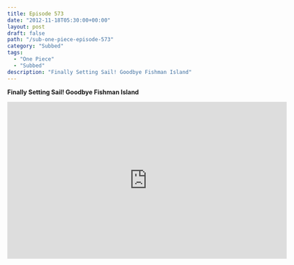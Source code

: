 ```yaml
---
title: Episode 573
date: "2012-11-18T05:30:00+00:00"
layout: post
draft: false
path: "/sub-one-piece-episode-573"
category: "Subbed"
tags:
  - "One Piece"
  - "Subbed"
description: "Finally Setting Sail! Goodbye Fishman Island"
---
```


**Finally Setting Sail! Goodbye Fishman Island**

<iframe width="640" height="360" src="https://www.rapidvideo.com/e/G6FRPFGSWE" frameborder="0" marginwidth=0 marginheight=0 scrolling=no allowfullscreen></iframe>

